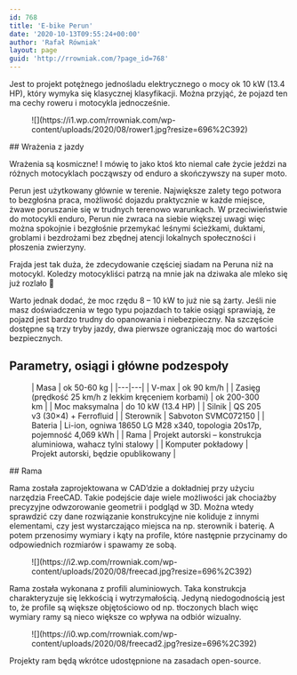 ```yaml
---
id: 768
title: 'E-bike Perun'
date: '2020-10-13T09:55:24+00:00'
author: 'Rafał Równiak'
layout: page
guid: 'http://rrowniak.com/?page_id=768'
---
```


Jest to projekt potężnego jednośladu elektrycznego o mocy ok 10 kW (13.4 HP), który wymyka się klasycznej klasyfikacji. Można przyjąć, że pojazd ten ma cechy roweru i motocykla jednocześnie.

<figure class="wp-block-image size-large">![](https://i1.wp.com/rrowniak.com/wp-content/uploads/2020/08/rower1.jpg?resize=696%2C392)</figure>## Wrażenia z jazdy

Wrażenia są kosmiczne! I mówię to jako ktoś kto niemal całe życie jeździ na różnych motocyklach począwszy od enduro a skończywszy na super moto.

Perun jest użytkowany głównie w terenie. Największe zalety tego potwora to bezgłośna praca, możliwość dojazdu praktycznie w każde miejsce, żwawe poruszanie się w trudnych terenowo warunkach. W przeciwieństwie do motocykli enduro, Perun nie zwraca na siebie większej uwagi więc można spokojnie i bezgłośnie przemykać leśnymi ścieżkami, duktami, groblami i bezdrożami bez zbędnej atencji lokalnych społeczności i płoszenia zwierzyny.

Frajda jest tak duża, że zdecydowanie częściej siadam na Peruna niż na motocykl. Koledzy motocykliści patrzą na mnie jak na dziwaka ale mleko się już rozlało 🙂

Warto jednak dodać, że moc rzędu 8 – 10 kW to już nie są żarty. Jeśli nie masz doświadczenia w tego typu pojazdach to takie osiągi sprawiają, że pojazd jest bardzo trudny do opanowania i niebezpieczny. Na szczęście dostępne są trzy tryby jazdy, dwa pierwsze ograniczają moc do wartości bezpiecznych.

## Parametry, osiągi i główne podzespoły

<figure class="wp-block-table">| Masa | ok 50-60 kg |
|---|---|
| V-max | ok 90 km/h |
| Zasięg (prędkość 25 km/h z lekkim kręceniem korbami) | ok 200-300 km |
| Moc maksymalna | do 10 kW (13.4 HP) |
| Silnik | QS 205 v3 (30×4) + Ferrofluid |
| Sterownik | Sabvoton SVMC072150 |
| Bateria | Li-ion, ogniwa 18650 LG M28 x340, topologia 20s17p, pojemność 4,069 kWh |
| Rama | Projekt autorski – konstrukcja aluminiowa, wahacz tylni stalowy |
| Komputer pokładowy | Projekt autorski, będzie opublikowany |

</figure>## Rama

Rama została zaprojektowana w CAD’dzie a dokładniej przy użyciu narzędzia FreeCAD. Takie podejście daje wiele możliwości jak chociażby precyzyjne odwzorowanie geometrii i podgląd w 3D. Można wtedy sprawdzić czy dane rozwiązanie konstrukcyjne nie koliduje z innymi elementami, czy jest wystarczająco miejsca na np. sterownik i baterię. A potem przenosimy wymiary i kąty na profile, które następnie przycinamy do odpowiednich rozmiarów i spawamy ze sobą.

<figure class="wp-block-image size-large">![](https://i2.wp.com/rrowniak.com/wp-content/uploads/2020/08/freecad.jpg?resize=696%2C392)</figure>Rama została wykonana z profili aluminiowych. Taka konstrukcja charakteryzuje się lekkością i wytrzymałością. Jedyną niedogodnością jest to, że profile są większe objętościowo od np. tłoczonych blach więc wymiary ramy są nieco większe co wpływa na odbiór wizualny.

<figure class="wp-block-image size-large">![](https://i0.wp.com/rrowniak.com/wp-content/uploads/2020/08/freecad2.jpg?resize=696%2C392)</figure>Projekty ram będą wkrótce udostępnione na zasadach open-source.